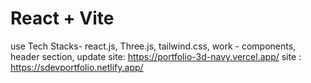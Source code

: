 # React + Vite

use Tech Stacks- react.js, Three.js, tailwind.css, 
work - components, header section, 
update site: https://portfolio-3d-navy.vercel.app/
site : https://sdevportfolio.netlify.app/
